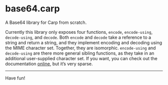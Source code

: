 # base64.carp

A Base64 library for Carp from scratch.

Currently this library only exposes four functions, `encode`, `encode-using`,
`decode-using`, and `decode`. Both `encode` and `decode` take a reference to a
string and return a string, and they implement encoding and decoding using the
MIME character set. Together, they are isomorphic. `encode-using` and
`decode-using` are there more general sibling functions, as they take in an
additional user-supplied character set. If you want, you can check out the
documentation [online](https://veitheller.de/base64/), but it’s very sparse.

<hr/>

Have fun!
